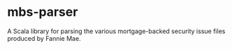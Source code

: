 # mbs-parser
A Scala library for parsing the various mortgage-backed security issue files produced by Fannie Mae.

